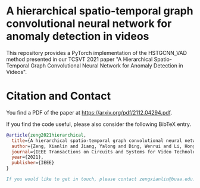 # A hierarchical spatio-temporal graph convolutional neural network for anomaly detection in videos

This repository provides a PyTorch implementation of the HSTGCNN_VAD method presented in our TCSVT 2021 paper "A Hierarchical Spatio-Temporal Graph Convolutional Neural Network for Anomaly Detection in Videos".

# Citation and Contact

You find a PDF of the paper at https://arxiv.org/pdf/2112.04294.pdf.

If you find the code useful, please also consider the following BibTeX entry.

```BibTeX
@article{zeng2021hierarchical,
  title={A hierarchical spatio-temporal graph convolutional neural network for anomaly detection in videos},
  author={Zeng, Xianlin and Jiang, Yalong and Ding, Wenrui and Li, Hongguang and Hao, Yafeng and Qiu, Zifeng},
  journal={IEEE Transactions on Circuits and Systems for Video Technology},
  year={2021},
  publisher={IEEE}
}

If you would like to get in touch, please contact zengxianlin@buaa.edu.cn.
